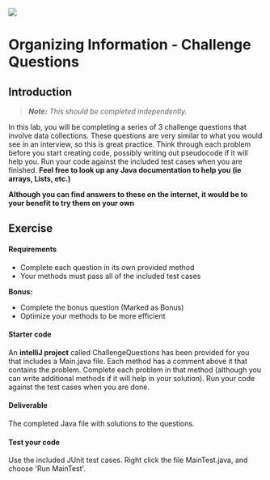![](https://ga-dash.s3.amazonaws.com/production/assets/logo-9f88ae6c9c3871690e33280fcf557f33.png)

# Organizing Information - Challenge Questions

## Introduction

> ***Note:*** _This should be completed independently._

In this lab, you will be completing a series of 3 challenge questions that involve data collections. These questions are very similar to what you would see in an interview, so this is great practice. Think through each problem before you start creating code, possibly writing out pseudocode if it will help you. Run your code against the included test cases when you are finished. **Feel free to look up any Java documentation to help you (ie arrays, Lists, etc.)**

**Although you can find answers to these on the internet, it would be to your benefit to try them on your own**

## Exercise

#### Requirements

- Complete each question in its own provided method
- Your methods must pass all of the included test cases

**Bonus:**
- Complete the bonus question (Marked as Bonus)
- Optimize your methods to be more efficient

#### Starter code

An **intelliJ project** called ChallengeQuestions has been provided for you that includes a Main.java file. Each method has a comment above it that contains the problem. Complete each problem in that method (although you can write additional methods if it will help in your solution). Run your code against the test cases when you are done.

#### Deliverable

The completed Java file with solutions to the questions.


#### Test your code

Use the included JUnit test cases. Right click the file MainTest.java, and choose 'Run MainTest'.
